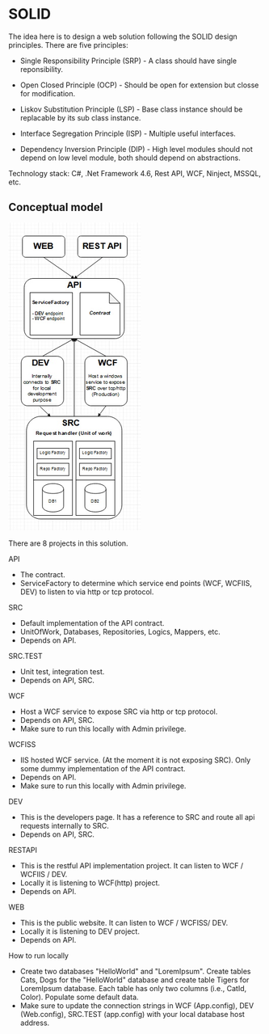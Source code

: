 # SOLID

The idea here is to design a web solution following the SOLID design principles. There are five principles:

  - Single Responsibility Principle (SRP) - A class should have single reponsibility.

  - Open Closed Principle (OCP) - Should be open for extension but closse for modification.

  - Liskov Substitution Principle (LSP) - Base class instance should be replacable by its sub class instance.

  - Interface Segregation Principle (ISP) - Multiple useful interfaces.

  - Dependency Inversion Principle (DIP) - High level modules should not depend on low level module, both should depend on abstractions.

Technology stack: C#, .Net Framework 4.6, Rest API, WCF, Ninject, MSSQL, etc.

## Conceptual model
<img src="Solid.jpg" />

There are 8 projects in this solution.

API 
  - The contract.
  - ServiceFactory to determine which service end points (WCF, WCFIIS, DEV) to listen to via http or tcp protocol.


SRC
  - Default implementation of the API contract.
  - UnitOfWork, Databases, Repositories, Logics, Mappers, etc. 
  - Depends on API.


SRC.TEST
  - Unit test, integration test.
  - Depends on API, SRC.


WCF 
  - Host a WCF service to expose SRC via http or tcp protocol.
  - Depends on API, SRC.
  - Make sure to run this locally with Admin privilege.
  
  
WCFISS 
  - IIS hosted WCF service. (At the moment it is not exposing SRC). Only some dummy implementation of the API contract.
  - Depends on API.
  - Make sure to run this locally with Admin privilege.
  
  
DEV
  - This is the developers page. It has a reference to SRC and route all api requests internally to SRC.
  - Depends on API, SRC.
  

RESTAPI
  - This is the restful API implementation project. It can listen to WCF / WCFIIS / DEV.
  - Locally it is listening to WCF(http) project.
  - Depends on API.
  

WEB 
  - This is the public website. It can listen to WCF / WCFISS/ DEV.
  - Locally it is listening to DEV project.
  - Depends on API.
  
  
How to run locally

  - Create two databases "HelloWorld" and "LoremIpsum". Create tables Cats, Dogs for the "HelloWorld" database and create table Tigers for LoremIpsum database. Each  table has only two columns (i.e., CatId, Color). Populate some default data.
  - Make sure to update the connection strings in WCF (App.config), DEV (Web.config), SRC.TEST (app.config) with your local database host address. 
